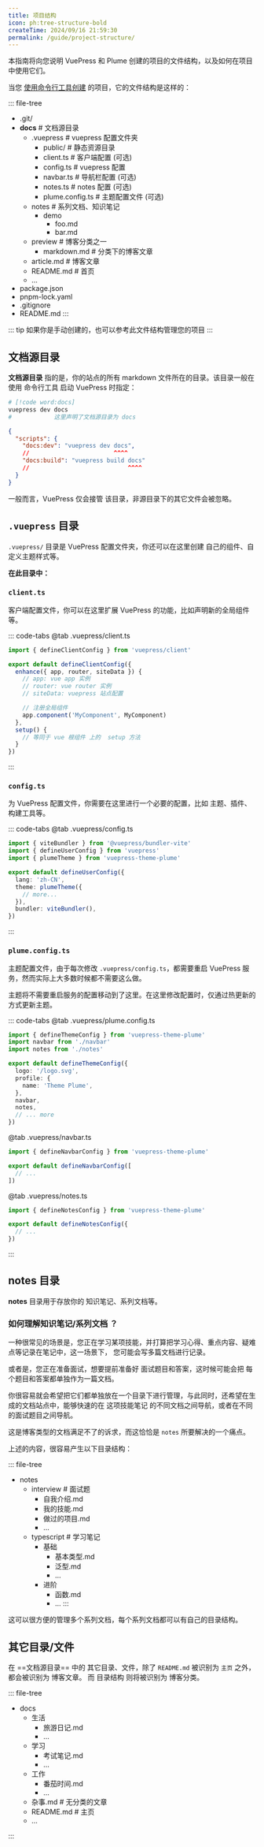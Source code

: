 ```yaml
---
title: 项目结构
icon: ph:tree-structure-bold
createTime: 2024/09/16 21:59:30
permalink: /guide/project-structure/
---
```


本指南将向您说明 VuePress 和 Plume 创建的项目的文件结构，以及如何在项目中使用它们。

当您 [使用命令行工具创建](./安装与使用.md#命令行安装) 的项目，它的文件结构是这样的：

::: file-tree

- .git/
- **docs** \# 文档源目录
  - .vuepress  \# vuepress 配置文件夹
    - public/ \# 静态资源目录
    - client.ts \# 客户端配置 (可选)
    - config.ts \# vuepress 配置
    - navbar.ts \# 导航栏配置 (可选)
    - notes.ts \# notes 配置 (可选)
    - plume.config.ts \# 主题配置文件  (可选)
  - notes \# 系列文档、知识笔记
    - demo
      - foo.md
      - bar.md
  - preview \# 博客分类之一
    - markdown.md \# 分类下的博客文章
  - article.md \# 博客文章
  - README.md \# 首页
  - …
- package.json
- pnpm-lock.yaml
- .gitignore
- README.md
:::

::: tip 如果你是手动创建的，也可以参考此文件结构管理您的项目
:::

## 文档源目录

**文档源目录** 指的是，你的站点的所有 markdown 文件所在的目录。该目录一般在使用 命令行工具 启动 VuePress
时指定：

```sh
# [!code word:docs]
vuepress dev docs
#            这里声明了文档源目录为 docs
```

```json title="package.json"
{
  "scripts": {
    "docs:dev": "vuepress dev docs",
    //                        ^^^^
    "docs:build": "vuepress build docs"
    //                            ^^^^
  }
}
```

一般而言，VuePress 仅会接管 该目录，非源目录下的其它文件会被忽略。

## `.vuepress` 目录

`.vuepress/` 目录是 VuePress 配置文件夹，你还可以在这里创建 自己的组件、自定义主题样式等。

**在此目录中：**

### `client.ts`

客户端配置文件，你可以在这里扩展 VuePress 的功能，比如声明新的全局组件等。

::: code-tabs
@tab .vuepress/client.ts

```ts
import { defineClientConfig } from 'vuepress/client'

export default defineClientConfig({
  enhance({ app, router, siteData }) {
    // app: vue app 实例
    // router: vue router 实例
    // siteData: vuepress 站点配置

    // 注册全局组件
    app.component('MyComponent', MyComponent)
  },
  setup() {
    // 等同于 vue 根组件 上的  setup 方法
  }
})
```

:::

### `config.ts`

为 VuePress 配置文件，你需要在这里进行一个必要的配置，比如 主题、插件、构建工具等。

::: code-tabs
@tab .vuepress/config.ts

```ts
import { viteBundler } from '@vuepress/bundler-vite'
import { defineUserConfig } from 'vuepress'
import { plumeTheme } from 'vuepress-theme-plume'

export default defineUserConfig({
  lang: 'zh-CN',
  theme: plumeTheme({
    // more...
  }),
  bundler: viteBundler(),
})
```

:::

### `plume.config.ts`

主题配置文件，由于每次修改 `.vuepress/config.ts`，都需要重启 VuePress 服务，然而实际上大多数时候都不需要这么做。

主题将不需要重启服务的配置移动到了这里。在这里修改配置时，仅通过热更新的方式更新主题。

::: code-tabs
@tab .vuepress/plume.config.ts

```ts
import { defineThemeConfig } from 'vuepress-theme-plume'
import navbar from './navbar'
import notes from './notes'

export default defineThemeConfig({
  logo: '/logo.svg',
  profile: {
    name: 'Theme Plume',
  },
  navbar,
  notes,
  // ... more
})
```

@tab .vuepress/navbar.ts

```ts
import { defineNavbarConfig } from 'vuepress-theme-plume'

export default defineNavbarConfig([
  // ...
])
```

@tab .vuepress/notes.ts

```ts
import { defineNotesConfig } from 'vuepress-theme-plume'

export default defineNotesConfig({
  // ...
})
```

:::

## notes 目录

**notes** 目录用于存放你的 知识笔记、系列文档等。

### 如何理解知识笔记/系列文档 ？

一种很常见的场景是，您正在学习某项技能，并打算把学习心得、重点内容、疑难点等记录在笔记中，这一场景下，
您可能会写多篇文档进行记录。

或者是，您正在准备面试，想要提前准备好 面试题目和答案，这时候可能会把 每个题目和答案都单独作为一篇文档。

你很容易就会希望把它们都单独放在一个目录下进行管理，与此同时，还希望在生成的文档站点中，能够快速的在
这项技能笔记 的不同文档之间导航，或者在不同的面试题目之间导航。

这是博客类型的文档满足不了的诉求，而这恰恰是 `notes` 所要解决的一个痛点。

上述的内容，很容易产生以下目录结构：

::: file-tree

- notes
  - interview  \# 面试题
    - 自我介绍.md
    - 我的技能.md
    - 做过的项目.md
    - …
  - typescript \# 学习笔记
    - 基础
      - 基本类型.md
      - 泛型.md
      - …
    - 进阶
      - 函数.md
      - …
:::

这可以很方便的管理多个系列文档，每个系列文档都可以有自己的目录结构。

## 其它目录/文件

在 ==文档源目录== 中的 其它目录、文件，除了 `README.md` 被识别为 `主页` 之外，都会被识别为 博客文章。
而 目录结构 则将被识别为 博客分类。

::: file-tree

- docs
  - 生活
    - 旅游日记.md
    - …
  - 学习
    - 考试笔记.md
    - …
  - 工作
    - 番茄时间.md
    - …
  - 杂事.md  \# 无分类的文章
  - README.md  \# 主页
  - …

:::
